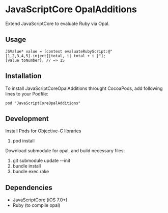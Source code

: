 # JavaScriptCore OpalAdditions

Extend JavaScriptCore to evaluate Ruby via Opal.

## Usage

```
JSValue* value = [context evaluateRubyScript:@"[1,2,3,4,5].inject{|total, i| total + i }"];
[value toNumber]; // => 15
```

## Installation

To install JavaScriptCoreOpalAdditions throught CocoaPods, add following lines to your Podfile:

```
pod "JavaScriptCoreOpalAdditions"
```

## Development

Install Pods for Objective-C libraries

1. pod install

Download submodule for opal, and build necessary files:

1. git submodule update --init
2. bundle install
3. bundle exec rake

## Dependencies

- JavaScriptCore (iOS 7.0+)
- Ruby (to compile opal)

